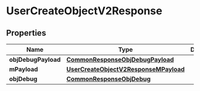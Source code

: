 
# UserCreateObjectV2Response

## Properties
Name | Type | Description | Notes
------------ | ------------- | ------------- | -------------
**objDebugPayload** | [**CommonResponseObjDebugPayload**](CommonResponseObjDebugPayload.md) |  | 
**mPayload** | [**UserCreateObjectV2ResponseMPayload**](UserCreateObjectV2ResponseMPayload.md) |  | 
**objDebug** | [**CommonResponseObjDebug**](CommonResponseObjDebug.md) |  |  [optional]



